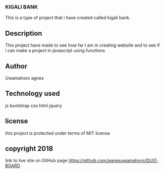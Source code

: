 ### KIGALI BANK
This is a type of project that i have created called kigali bank.

## Description
 This project have made to see how far I am in creating website and to see if i can make a project in javascript using functions

## Author
 Uwamahoro agnes

## Technology used 
js
bootstrap
css
html
jquery

## license  
this project is protected under terms of MIT license

## copyright 2018

link to live site on GitHub page https://github.com/agnesuwamahoro/QUIZ-BOARD
